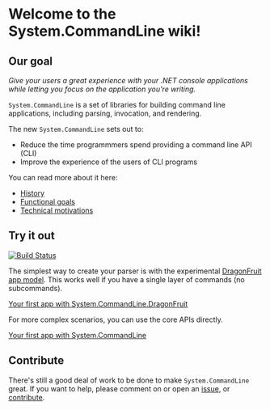 # Welcome to the System.CommandLine wiki!

## Our goal

_Give your users a great experience with your .NET console applications while letting you focus on the application you're writing._

`System.CommandLine` is a set of libraries for building command line applications, including parsing, invocation, and rendering.

The new `System.CommandLine` sets out to:

* Reduce the time programmmers spend providing a command line API (CLI)
* Improve the experience of the users of CLI programs

You can read more about it here:

* [History](History)
* [Functional goals](Functional-goals)
* [Technical motivations](Technical-motivations)

## Try it out

[![Build Status](https://devdiv.visualstudio.com/DevDiv/_apis/build/status/System.CommandLine-Signed?branchName=master)](https://devdiv.visualstudio.com/DevDiv/_build/latest?definitionId=9498&branchName=master)

The simplest way to create your parser is with the experimental [DragonFruit app model](DragonFruit-overview). This works well if you have a single layer of commands (no subcommands).

[Your first app with System.CommandLine.DragonFruit](Your-first-app-with-System.CommandLine.DragonFruit)

For more complex scenarios, you can use the core APIs directly.

[Your first app with System.CommandLine](Your-first-app-with-System.CommandLine)

## Contribute

There's still a good deal of work to be done to make `System.CommandLine` great. If you want to help, please comment on or open an [issue](https://github.com/dotnet/command-line-api/issues), or [contribute](https://github.com/dotnet/command-line-api/blob/master/CONTRIBUTING.md).

